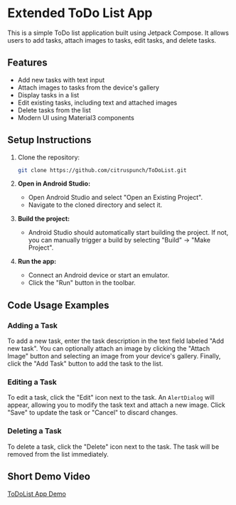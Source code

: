 # Extended ToDo List App

This is a simple ToDo list application built using Jetpack Compose. It allows users to add tasks, attach images to tasks, edit tasks, and delete tasks.

## Features

- Add new tasks with text input
- Attach images to tasks from the device's gallery
- Display tasks in a list
- Edit existing tasks, including text and attached images
- Delete tasks from the list
- Modern UI using Material3 components

## Setup Instructions

1. Clone the repository:
   ```bash
   git clone https://github.com/citruspunch/ToDoList.git
   ```
2.  **Open in Android Studio:**
    - Open Android Studio and select "Open an Existing Project".
    - Navigate to the cloned directory and select it.

3.  **Build the project:**
    - Android Studio should automatically start building the project. If not, you can manually trigger a build by selecting "Build" -> "Make Project".

4.  **Run the app:**
    - Connect an Android device or start an emulator.
    - Click the "Run" button in the toolbar.
  
  ## Code Usage Examples

### Adding a Task

To add a new task, enter the task description in the text field labeled "Add new task".  You can optionally attach an image by clicking the "Attach Image" button and selecting an image from your device's gallery. Finally, click the "Add Task" button to add the task to the list.

### Editing a Task

To edit a task, click the "Edit" icon next to the task. An `AlertDialog` will appear, allowing you to modify the task text and attach a new image.  Click "Save" to update the task or "Cancel" to discard changes.

### Deleting a Task

To delete a task, click the "Delete" icon next to the task. The task will be removed from the list immediately.

## Short Demo Video

[ToDoList App Demo](https://drive.google.com/file/d/14Ybd_XHl9GWWVdGDG-IcTaCiDXEitYIp/view?usp=sharing)
